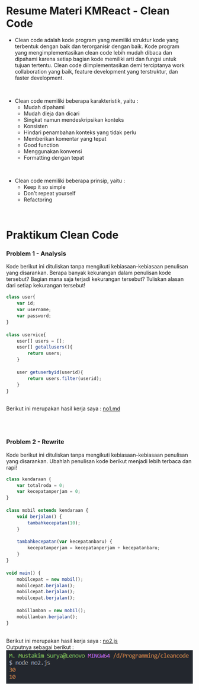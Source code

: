 # Resume Materi KMReact - Clean Code

- Clean code adalah kode program yang memiliki struktur kode yang terbentuk dengan baik dan terorganisir dengan baik. Kode program yang mengimplementasikan clean code lebih mudah dibaca dan dipahami karena setiap bagian kode memiliki arti dan fungsi untuk tujuan tertentu. Clean code diimplementasikan demi terciptanya work collaboration yang baik, feature development yang terstruktur, dan faster development.
<br>

- Clean code memiliki beberapa karakteristik, yaitu :
  - Mudah dipahami
  - Mudah dieja dan dicari
  - Singkat namun mendeskripsikan konteks
  - Konsisten
  - Hindari penambahan konteks yang tidak perlu
  - Memberikan komentar yang tepat
  - Good function
  - Menggunakan konvensi
  - Formatting dengan tepat
<br>

- Clean code memiliki beberapa prinsip, yaitu :
  - Keep it so simple
  - Don't repeat yourself
  - Refactoring
<br>

# Praktikum Clean Code
### Problem 1 - Analysis
Kode berikut ini dituliskan tanpa mengikuti kebiasaan-kebiasaan penulisan yang disarankan.
Berapa banyak kekurangan dalam penulisan kode tersebut?
Bagian mana saja terjadi kekurangan tersebut?
Tuliskan alasan dari setiap kekurangan tersebut!

```javascript
class user{
    var id;
    var username;
    var password;
}

class uservice{
    user[] users = [];
    user[] getallusers(){
        return users;
    }

    user getuserbyid(userid){
        return users.filter(userid);
    }
}
```

<br> Berikut ini merupakan hasil kerja saya :
[no1.md](https://github.com/m-mustakim-surya/react_m-mustakim-surya/blob/09_Clean-Code/09_Clean%20Code/praktikum/no1.md)

<br><br>
### Problem 2 - Rewrite
Kode berikut ini dituliskan tanpa mengikuti kebiasaan-kebiasaan penulisan yang disarankan. Ubahlah penulisan kode berikut menjadi lebih terbaca dan rapi!

```javascript
class kendaraan {
    var totalroda = 0;
    var kecepatanperjam = 0;
}

class mobil extends kendaraan {
    void berjalan() {
        tambahkecepatan(10);
    }

    tambahkecepatan(var kecepatanbaru) {
        kecepatanperjam = kecepatanperjam + kecepatanbaru;
    }
}

void main() {
    mobilcepat = new mobil();
    mobilcepat.berjalan();
    mobilcepat.berjalan();
    mobilcepat.berjalan();

    mobillamban = new mobil();
    mobillamban.berjalan();
}
```

<br> Berikut ini merupakan hasil kerja saya :
[no2.js](https://github.com/m-mustakim-surya/react_m-mustakim-surya/blob/09_Clean-Code/09_Clean%20Code/praktikum/no2.js)
<br> Outputnya sebagai berikut : ![ss_no2](https://github.com/m-mustakim-surya/react_m-mustakim-surya/blob/09_Clean-Code/09_Clean%20Code/screenshots/no2.PNG)
